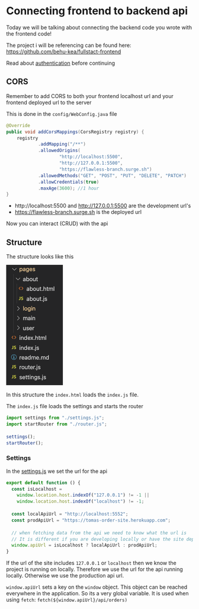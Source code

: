 # Connecting frontend to backend api

Today we will be talking about connecting the backend code you wrote with the frontend code! 

The project i will be referencing can be found here: https://github.com/behu-kea/fullstact-frontend

Read about [authentication](authentication.md)  before continuing



## CORS

Remember to add CORS to both your frontend localhost url and your frontend deployed url to the server 

This is done in the `config/WebConfig.java` file

```java
@Override
public void addCorsMappings(CorsRegistry registry) {
    registry
            .addMapping("/**")
            .allowedOrigins(
                    "http://localhost:5500",
                    "http://127.0.0.1:5500",
                    "https://flawless-branch.surge.sh")
            .allowedMethods("GET", "POST", "PUT", "DELETE", "PATCH")
            .allowCredentials(true)
            .maxAge(3600); //1 hour
}
```

- http://localhost:5500 and http://127.0.0.1:5500 are the development url's
- https://flawless-branch.surge.sh is the deployed url

Now you can interact (CRUD) with the api



## Structure

The structure looks like this

![Structure](../../assets/frontend-fullstack-structure.png)

In this structure the `index.html` loads the `index.js` file. 

The `index.js` file loads the settings and starts the router

```javascript
import settings from "./settings.js";
import startRouter from "./router.js";

settings();
startRouter();
```



### Settings

In the [settings.js](https://github.com/behu-kea/fullstact-frontend/blob/master/settings.js) we set the url for the api

```javascript
export default function () {
  const isLocalhost =
    window.location.host.indexOf("127.0.0.1") != -1 ||
    window.location.host.indexOf("localhost") != -1;

  const localApiUrl = "http://localhost:5552";
  const prodApiUrl = "https://tomas-order-site.herokuapp.com";

  // when fetching data from the api we need to know what the url is
  // It is different if you are developing locally or have the site deployed
  window.apiUrl = isLocalhost ? localApiUrl : prodApiUrl;
}

```

If the url of the site includes `127.0.0.1` or `localhost` then we know the project is running on locally. Therefore we use the url for the api running locally.  Otherwise we use the production api url. 

`window.apiUrl` sets a key on the `window` object. This object can be reached everywhere in the application. So its a very global variable. It is used when using `fetch`: `fetch(${window.apiUrl}/api/orders)`